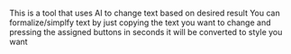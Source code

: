 This is a tool that uses AI to change text based on desired result
You can formalize/simplfy text by just copying the text you want to change and pressing the assigned buttons in seconds it will be converted to style you want
